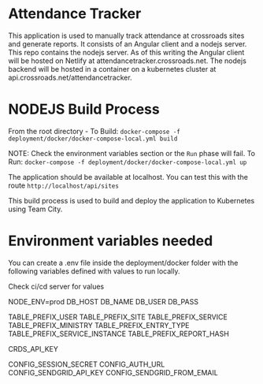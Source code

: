 # Attendance Tracker

This application is used to manually track attendance at crossroads sites and generate reports. It consists of an Angular client and a nodejs server. This repo contains the nodejs server. As of this writing the Angular client will be hosted on Netlify at attendancetracker.crossroads.net. The nodejs backend will be hosted in a container on a kubernetes cluster at api.crossroads.net/attendancetracker.

# NODEJS Build Process

From the root directory -
To Build: `docker-compose -f deployment/docker/docker-compose-local.yml build`

NOTE: Check the environment variables section or the `Run` phase will fail.
To Run: `docker-compose -f deployment/docker/docker-compose-local.yml up`

The application should be available at localhost. You can test this with the route `http://localhost/api/sites`

This build process is used to build and deploy the application to Kubernetes using Team City.

# Environment variables needed

You can create a .env file inside the deployment/docker folder with the following variables defined with values to run locally.

Check ci/cd server for values

NODE_ENV=prod
DB_HOST
DB_NAME
DB_USER
DB_PASS

TABLE_PREFIX_USER
TABLE_PREFIX_SITE
TABLE_PREFIX_SERVICE
TABLE_PREFIX_MINISTRY
TABLE_PREFIX_ENTRY_TYPE
TABLE_PREFIX_SERVICE_INSTANCE
TABLE_PREFIX_REPORT_HASH

CRDS_API_KEY

CONFIG_SESSION_SECRET
CONFIG_AUTH_URL
CONFIG_SENDGRID_API_KEY
CONFIG_SENDGRID_FROM_EMAIL